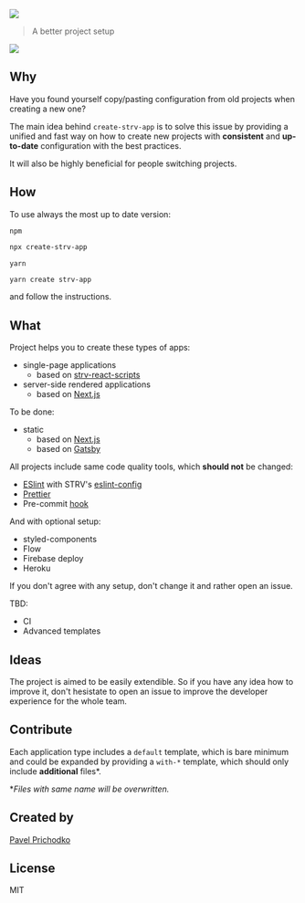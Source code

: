 ![](https://cdn.rawgit.com/prichodko/create-strv-app/2322955/logo.svg)

> A better project setup

![](https://raw.githubusercontent.com/prichodko/create-strv-app/master/screenshot.gif)

## Why

Have you found yourself copy/pasting configuration from old projects when creating a new one?

The main idea behind `create-strv-app` is to solve this issue by providing a unified and fast way on how to create new projects with **consistent** and **up-to-date** configuration with the best practices.

It will also be highly beneficial for people switching projects.

## How

To use always the most up to date version:

`npm`

```bash
npx create-strv-app
```

`yarn`

```bash
yarn create strv-app
```

and follow the instructions.

## What

Project helps you to create these types of apps:

* single-page applications
  * based on [strv-react-scripts](https://github.com/prichodko/strv-react-scripts)
* server-side rendered applications
  * based on [Next.js](https://github.com/zeit/next)

To be done:

* static
  * based on [Next.js](https://github.com/zeit/next.js/)
  * based on [Gatsby](https://github.com/gatsbyjs/gatsby)

All projects include same code quality tools, which **should not** be changed:

* [ESlint](https://eslint.org) with STRV's [eslint-config](https://github.com/strvcom/eslint-config-javascript/)
* [Prettier](https://prettier.io/)
* Pre-commit [hook](https://github.com/okonet/lint-staged)

And with optional setup:

* styled-components
* Flow
* Firebase deploy
* Heroku

If you don't agree with any setup, don't change it and rather open an issue.

TBD:

* CI
* Advanced templates

## Ideas

The project is aimed to be easily extendible. So if you have any idea how to improve it, don't hesistate to open an issue to improve the developer experience for the whole team.

## Contribute

Each application type includes a `default` template, which is bare minimum and could be expanded by providing a `with-*` template, which should only include **additional** files\*.

\*_Files with same name will be overwritten._

## Created by

[Pavel Prichodko](https://twitter.com/prchdk)

## License

MIT
